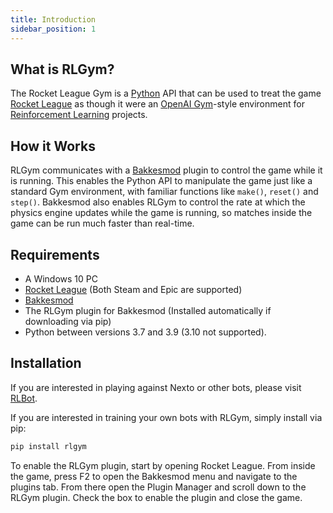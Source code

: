 ```yaml
---
title: Introduction
sidebar_position: 1
---
```



## What is RLGym?
The Rocket League Gym is a [Python](https://www.python.org/) API that can be used to treat the game [Rocket League](https://www.rocketleague.com) as though it were an [OpenAI Gym](https://gym.openai.com)-style environment for [Reinforcement Learning](https://en.wikipedia.org/wiki/Reinforcement_learning) projects.


## How it Works
RLGym communicates with a [Bakkesmod](https://www.bakkesmod.com/) plugin to control the game while it is running. This enables the Python API to manipulate the game just like a standard Gym environment, with familiar functions like `make()`, `reset()` and `step()`. Bakkesmod also enables RLGym to control the rate at which the physics engine updates while the game is running, so matches inside the game can be run much faster than real-time.

## Requirements
* A Windows 10 PC
* [Rocket League](https://www.rocketleague.com) (Both Steam and Epic are supported)
* [Bakkesmod](https://www.bakkesmod.com)
* The RLGym plugin for Bakkesmod (Installed automatically if downloading via pip)
* Python between versions 3.7 and 3.9 (3.10 not supported).

## Installation
If you are interested in playing against Nexto or other bots, please visit [RLBot](https://rlbot.org/).

If you are interested in training your own bots with RLGym, simply install via pip:
```python
pip install rlgym
```
To enable the RLGym plugin, start by opening Rocket League. From inside the game, press F2 to open the Bakkesmod menu and navigate to the plugins tab. From there open the Plugin Manager and scroll down to the RLGym plugin. Check the box to enable the plugin and close the game.
